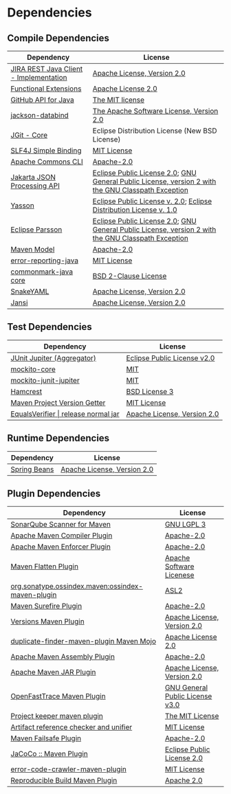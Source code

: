 <!-- @formatter:off -->
# Dependencies

## Compile Dependencies

| Dependency                                  | License                                                                                                        |
| ------------------------------------------- | -------------------------------------------------------------------------------------------------------------- |
| [JIRA REST Java Client - Implementation][0] | [Apache License, Version 2.0][1]                                                                               |
| [Functional Extensions][2]                  | [Apache License 2.0][3]                                                                                        |
| [GitHub API for Java][4]                    | [The MIT license][5]                                                                                           |
| [jackson-databind][6]                       | [The Apache Software License, Version 2.0][7]                                                                  |
| [JGit - Core][8]                            | Eclipse Distribution License (New BSD License)                                                                 |
| [SLF4J Simple Binding][9]                   | [MIT License][10]                                                                                              |
| [Apache Commons CLI][11]                    | [Apache-2.0][7]                                                                                                |
| [Jakarta JSON Processing API][12]           | [Eclipse Public License 2.0][13]; [GNU General Public License, version 2 with the GNU Classpath Exception][14] |
| [Yasson][15]                                | [Eclipse Public License v. 2.0][16]; [Eclipse Distribution License v. 1.0][17]                                 |
| [Eclipse Parsson][18]                       | [Eclipse Public License 2.0][13]; [GNU General Public License, version 2 with the GNU Classpath Exception][14] |
| [Maven Model][19]                           | [Apache-2.0][7]                                                                                                |
| [error-reporting-java][20]                  | [MIT License][21]                                                                                              |
| [commonmark-java core][22]                  | [BSD 2-Clause License][23]                                                                                     |
| [SnakeYAML][24]                             | [Apache License, Version 2.0][25]                                                                              |
| [Jansi][26]                                 | [Apache License, Version 2.0][25]                                                                              |

## Test Dependencies

| Dependency                                 | License                           |
| ------------------------------------------ | --------------------------------- |
| [JUnit Jupiter (Aggregator)][27]           | [Eclipse Public License v2.0][28] |
| [mockito-core][29]                         | [MIT][30]                         |
| [mockito-junit-jupiter][29]                | [MIT][30]                         |
| [Hamcrest][31]                             | [BSD License 3][32]               |
| [Maven Project Version Getter][33]         | [MIT License][34]                 |
| [EqualsVerifier \| release normal jar][35] | [Apache License, Version 2.0][7]  |

## Runtime Dependencies

| Dependency         | License                          |
| ------------------ | -------------------------------- |
| [Spring Beans][36] | [Apache License, Version 2.0][1] |

## Plugin Dependencies

| Dependency                                              | License                               |
| ------------------------------------------------------- | ------------------------------------- |
| [SonarQube Scanner for Maven][37]                       | [GNU LGPL 3][38]                      |
| [Apache Maven Compiler Plugin][39]                      | [Apache-2.0][7]                       |
| [Apache Maven Enforcer Plugin][40]                      | [Apache-2.0][7]                       |
| [Maven Flatten Plugin][41]                              | [Apache Software Licenese][7]         |
| [org.sonatype.ossindex.maven:ossindex-maven-plugin][42] | [ASL2][25]                            |
| [Maven Surefire Plugin][43]                             | [Apache-2.0][7]                       |
| [Versions Maven Plugin][44]                             | [Apache License, Version 2.0][7]      |
| [duplicate-finder-maven-plugin Maven Mojo][45]          | [Apache License 2.0][46]              |
| [Apache Maven Assembly Plugin][47]                      | [Apache-2.0][7]                       |
| [Apache Maven JAR Plugin][48]                           | [Apache License, Version 2.0][7]      |
| [OpenFastTrace Maven Plugin][49]                        | [GNU General Public License v3.0][50] |
| [Project keeper maven plugin][51]                       | [The MIT License][52]                 |
| [Artifact reference checker and unifier][53]            | [MIT License][54]                     |
| [Maven Failsafe Plugin][55]                             | [Apache-2.0][7]                       |
| [JaCoCo :: Maven Plugin][56]                            | [Eclipse Public License 2.0][57]      |
| [error-code-crawler-maven-plugin][58]                   | [MIT License][59]                     |
| [Reproducible Build Maven Plugin][60]                   | [Apache 2.0][25]                      |

[0]: https://www.atlassian.com/public-pom/jira-rest-java-client-parent/jira-rest-java-client-core/
[1]: https://www.apache.org/licenses/LICENSE-2.0
[2]: https://www.atlassian.com/central-pom/fugue-parent/fugue/
[3]: http://www.apache.org/licenses/LICENSE-2.0
[4]: https://github-api.kohsuke.org/
[5]: https://www.opensource.org/licenses/mit-license.php
[6]: https://github.com/FasterXML/jackson
[7]: https://www.apache.org/licenses/LICENSE-2.0.txt
[8]: https://www.eclipse.org/jgit/
[9]: http://www.slf4j.org
[10]: http://www.opensource.org/licenses/mit-license.php
[11]: https://commons.apache.org/proper/commons-cli/
[12]: https://github.com/eclipse-ee4j/jsonp
[13]: https://projects.eclipse.org/license/epl-2.0
[14]: https://projects.eclipse.org/license/secondary-gpl-2.0-cp
[15]: https://projects.eclipse.org/projects/ee4j.yasson
[16]: http://www.eclipse.org/legal/epl-v20.html
[17]: http://www.eclipse.org/org/documents/edl-v10.php
[18]: https://github.com/eclipse-ee4j/parsson
[19]: https://maven.apache.org/ref/3.9.5/maven-model/
[20]: https://github.com/exasol/error-reporting-java/
[21]: https://github.com/exasol/error-reporting-java/blob/main/LICENSE
[22]: https://github.com/commonmark/commonmark-java/commonmark
[23]: https://opensource.org/licenses/BSD-2-Clause
[24]: https://bitbucket.org/snakeyaml/snakeyaml
[25]: http://www.apache.org/licenses/LICENSE-2.0.txt
[26]: http://fusesource.github.io/jansi
[27]: https://junit.org/junit5/
[28]: https://www.eclipse.org/legal/epl-v20.html
[29]: https://github.com/mockito/mockito
[30]: https://opensource.org/licenses/MIT
[31]: http://hamcrest.org/JavaHamcrest/
[32]: http://opensource.org/licenses/BSD-3-Clause
[33]: https://github.com/exasol/maven-project-version-getter/
[34]: https://github.com/exasol/maven-project-version-getter/blob/main/LICENSE
[35]: https://www.jqno.nl/equalsverifier
[36]: https://github.com/spring-projects/spring-framework
[37]: http://sonarsource.github.io/sonar-scanner-maven/
[38]: http://www.gnu.org/licenses/lgpl.txt
[39]: https://maven.apache.org/plugins/maven-compiler-plugin/
[40]: https://maven.apache.org/enforcer/maven-enforcer-plugin/
[41]: https://www.mojohaus.org/flatten-maven-plugin/
[42]: https://sonatype.github.io/ossindex-maven/maven-plugin/
[43]: https://maven.apache.org/surefire/maven-surefire-plugin/
[44]: https://www.mojohaus.org/versions/versions-maven-plugin/
[45]: https://basepom.github.io/duplicate-finder-maven-plugin
[46]: http://www.apache.org/licenses/LICENSE-2.0.html
[47]: https://maven.apache.org/plugins/maven-assembly-plugin/
[48]: https://maven.apache.org/plugins/maven-jar-plugin/
[49]: https://github.com/itsallcode/openfasttrace-maven-plugin
[50]: https://www.gnu.org/licenses/gpl-3.0.html
[51]: https://github.com/exasol/project-keeper/
[52]: https://github.com/exasol/project-keeper/blob/main/LICENSE
[53]: https://github.com/exasol/artifact-reference-checker-maven-plugin/
[54]: https://github.com/exasol/artifact-reference-checker-maven-plugin/blob/main/LICENSE
[55]: https://maven.apache.org/surefire/maven-failsafe-plugin/
[56]: https://www.jacoco.org/jacoco/trunk/doc/maven.html
[57]: https://www.eclipse.org/legal/epl-2.0/
[58]: https://github.com/exasol/error-code-crawler-maven-plugin/
[59]: https://github.com/exasol/error-code-crawler-maven-plugin/blob/main/LICENSE
[60]: http://zlika.github.io/reproducible-build-maven-plugin
